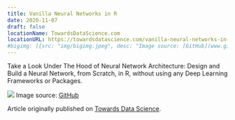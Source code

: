 ```yaml
---
title: Vanilla Neural Networks in R
date: 2020-11-07
draft: false
locationName: TowardsDataScience.com
locationURL: https://towardsdatascience.com/vanilla-neural-networks-in-r-43b028f415?sk=f47b3d6f9f539e907d272966fa88bcb8
#bigimg: [{src: "img/bigimg.jpeg", desc: "Image source: [GitHub](www.github.com)"}]
---
```


Take a Look Under The Hood of Neural Network Architecture: Design and Build a Neural Network, from Scratch, in R, without using any Deep Learning Frameworks or Packages.

<!-- Find a way to make people to want to click on the links. Something more catchy and want to follow -->

<!--more-->

[![](https://miro.medium.com/max/1050/0*CXpXUW-LyfJEA7Fg)](https://towardsdatascience.com/vanilla-neural-networks-in-r-43b028f415?sk=f47b3d6f9f539e907d272966fa88bcb8)
Image source: [GitHub](https://github.com/karanvivekbhargava/vanilla-neural-network)

Article originally published on [Towards Data Science](https://towardsdatascience.com/vanilla-neural-networks-in-r-43b028f415?sk=f47b3d6f9f539e907d272966fa88bcb8).

